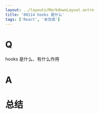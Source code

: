 ```yaml
---
layout: ../layouts/MarkdownLayout.astro
title: '00114 hooks 是什么'
tags: ['React', '未完成']
---
```


# Q

hooks 是什么、有什么作用

# A



# 总结



<script>
  function func() {

  }
  
</script>